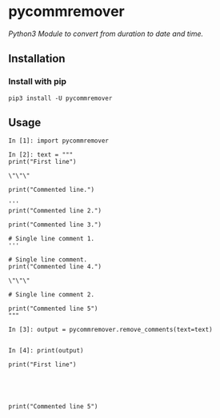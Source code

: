 # pycommremover
*Python3 Module to convert from duration to date and time.*

## Installation
### Install with pip
```
pip3 install -U pycommremover
```

## Usage
```
In [1]: import pycommremover

In [2]: text = """
print("First line")

\"\"\"

print("Commented line.")

'''
print("Commented line 2.")

print("Commented line 3.")

# Single line comment 1.
'''

# Single line comment.
print("Commented line 4.")

\"\"\"

# Single line comment 2.

print("Commented line 5")
"""

In [3]: output = pycommremover.remove_comments(text=text)


In [4]: print(output)

print("First line")





print("Commented line 5")


```
